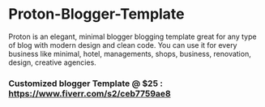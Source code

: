 # Proton-Blogger-Template
Proton is an elegant, minimal blogger blogging template great for any type of blog with modern design and clean code. You can use it for every business like minimal, hotel, managements, shops, business, renovation, design, creative agencies.


<h3>Customized blogger Template @ $25 : <a href="https://www.fiverr.com/s2/ceb7759ae8" target="_blank">https://www.fiverr.com/s2/ceb7759ae8</a></h3>
